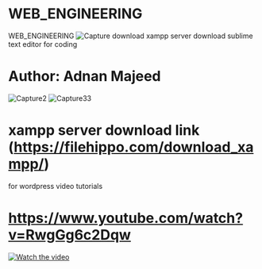 # WEB_ENGINEERING
WEB_ENGINEERING
![Capture](https://github.com/user-attachments/assets/be362a30-f901-4dd9-8a8d-ee6a062b564b)
download xampp server
download sublime text editor for coding
# Author: Adnan Majeed
![Capture2](https://github.com/user-attachments/assets/c5e05a8d-b30f-49d5-854b-d1f9f8aeb435)
![Capture33](https://github.com/user-attachments/assets/cc669c1c-23ba-48e6-94c4-7ff6396acbfe)
# xampp server download link  (https://filehippo.com/download_xampp/)
for wordpress video tutorials
# https://www.youtube.com/watch?v=RwgGg6c2Dqw 
 

[![Watch the video](https://img.youtube.com/vi/RwgGg6c2Dqw&t=5s/hqdefault.jpg)](https://www.youtube.com/watch?v=RwgGg6c2Dqw&t=5s)

